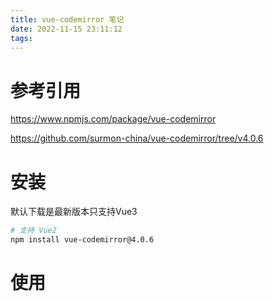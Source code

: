 ```yaml
---
title: vue-codemirror 笔记
date: 2022-11-15 23:11:12
tags:
---
```


# 参考引用

https://www.npmjs.com/package/vue-codemirror

https://github.com/surmon-china/vue-codemirror/tree/v4.0.6

# 安装

默认下载是最新版本只支持Vue3

```bash
# 支持 Vue2
npm install vue-codemirror@4.0.6
```


# 使用

```js
```